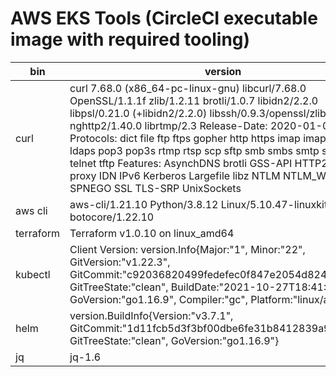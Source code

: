 # AWS EKS Tools (CircleCI executable image with required tooling)

| bin       | version                                                                                                                                                                                                                                                                                                                                                                                                                                                                                        |
|-----------|------------------------------------------------------------------------------------------------------------------------------------------------------------------------------------------------------------------------------------------------------------------------------------------------------------------------------------------------------------------------------------------------------------------------------------------------------------------------------------------------|
| curl      | curl 7.68.0 (x86_64-pc-linux-gnu) libcurl/7.68.0 OpenSSL/1.1.1f zlib/1.2.11 brotli/1.0.7 libidn2/2.2.0 libpsl/0.21.0 (+libidn2/2.2.0) libssh/0.9.3/openssl/zlib nghttp2/1.40.0 librtmp/2.3 Release-Date: 2020-01-08 Protocols: dict file ftp ftps gopher http https imap imaps ldap ldaps pop3 pop3s rtmp rtsp scp sftp smb smbs smtp smtps telnet tftp  Features: AsynchDNS brotli GSS-API HTTP2 HTTPS-proxy IDN IPv6 Kerberos Largefile libz NTLM NTLM_WB PSL SPNEGO SSL TLS-SRP UnixSockets |
| aws cli   | aws-cli/1.21.10 Python/3.8.12 Linux/5.10.47-linuxkit botocore/1.22.10                                                                                                                                                                                                                                                                                                                                                                                                                          |
| terraform | Terraform v1.0.10 on linux_amd64                                                                                                                                                                                                                                                                                                                                                                                                                                                               |
| kubectl   | Client Version: version.Info{Major:"1", Minor:"22", GitVersion:"v1.22.3", GitCommit:"c92036820499fedefec0f847e2054d824aea6cd1", GitTreeState:"clean", BuildDate:"2021-10-27T18:41:28Z", GoVersion:"go1.16.9", Compiler:"gc", Platform:"linux/amd64"}                                                                                                                                                                                                                                           |
| helm      | version.BuildInfo{Version:"v3.7.1", GitCommit:"1d11fcb5d3f3bf00dbe6fe31b8412839a96b3dc4", GitTreeState:"clean", GoVersion:"go1.16.9"}                                                                                                                                                                                                                                                                                                                                                          |
| jq        | jq-1.6                                                                                                                                                                                                                                                                                                                                                                                                                                                                                         |
